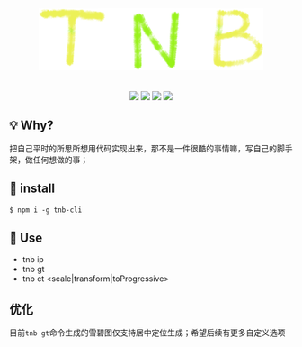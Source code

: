 <div style="text-align:center;padding-bottom:20px">
    <img src="./logo.png" style="width:400px">
</div>

<p align="center">
    <img src="https://img.shields.io/node/v/tnb-cli">
    <img src="https://img.shields.io/npm/v/tnb-cli">
    <img src="https://img.shields.io/npm/dw/tnb-cli">
    <img src="https://img.shields.io/github/last-commit/TrickyPi/t-cli">
</p>

## 💡 Why?

把自己平时的所思所想用代码实现出来，那不是一件很酷的事情嘛，写自己的脚手架，做任何想做的事；

## 🌈 install

```
$ npm i -g tnb-cli
```

## 🌟 Use

-   tnb ip
-   tnb gt
-   tnb ct <scale|transform|toProgressive>

## 优化

目前`tnb gt`命令生成的雪碧图仅支持居中定位生成；希望后续有更多自定义选项
